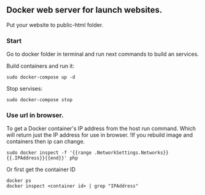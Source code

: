 ## Docker web server for launch websites.

Put your website to public-html folder.

### Start
Go to docker folder in terminal and run next commands to build an services.

Build containers and run it:
```
sudo docker-compose up -d

```
Stop servises:
```
sudo docker-compose stop
```

### Use url in browser.
To get a Docker container's IP address from the host run command.
Which will return just the IP address for use in browser.
!If you rebuild image and containers then ip can change.

```
sudo docker inspect -f '{{range .NetworkSettings.Networks}}{{.IPAddress}}{{end}}' php
```
Or first get the container ID
```
docker ps
docker inspect <container id> | grep "IPAddress"
```
